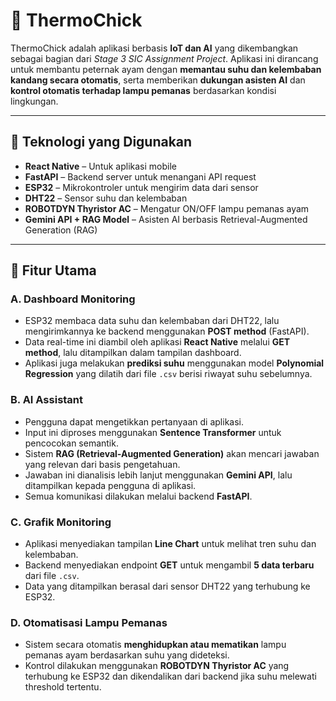 # 🐣 ThermoChick

ThermoChick adalah aplikasi berbasis **IoT dan AI** yang dikembangkan sebagai bagian dari _Stage 3 SIC Assignment Project_. Aplikasi ini dirancang untuk membantu peternak ayam dengan **memantau suhu dan kelembaban kandang secara otomatis**, serta memberikan **dukungan asisten AI** dan **kontrol otomatis terhadap lampu pemanas** berdasarkan kondisi lingkungan.

---

## 🚀 Teknologi yang Digunakan

- **React Native** – Untuk aplikasi mobile
- **FastAPI** – Backend server untuk menangani API request
- **ESP32** – Mikrokontroler untuk mengirim data dari sensor
- **DHT22** – Sensor suhu dan kelembaban
- **ROBOTDYN Thyristor AC** – Mengatur ON/OFF lampu pemanas ayam
- **Gemini API + RAG Model** – Asisten AI berbasis Retrieval-Augmented Generation (RAG)

---

## 📱 Fitur Utama

### A. Dashboard Monitoring

- ESP32 membaca data suhu dan kelembaban dari DHT22, lalu mengirimkannya ke backend menggunakan **POST method** (FastAPI).
- Data real-time ini diambil oleh aplikasi **React Native** melalui **GET method**, lalu ditampilkan dalam tampilan dashboard.
- Aplikasi juga melakukan **prediksi suhu** menggunakan model **Polynomial Regression** yang dilatih dari file `.csv` berisi riwayat suhu sebelumnya.

### B. AI Assistant

- Pengguna dapat mengetikkan pertanyaan di aplikasi.
- Input ini diproses menggunakan **Sentence Transformer** untuk pencocokan semantik.
- Sistem **RAG (Retrieval-Augmented Generation)** akan mencari jawaban yang relevan dari basis pengetahuan.
- Jawaban ini dianalisis lebih lanjut menggunakan **Gemini API**, lalu ditampilkan kepada pengguna di aplikasi.
- Semua komunikasi dilakukan melalui backend **FastAPI**.

### C. Grafik Monitoring

- Aplikasi menyediakan tampilan **Line Chart** untuk melihat tren suhu dan kelembaban.
- Backend menyediakan endpoint **GET** untuk mengambil **5 data terbaru** dari file `.csv`.
- Data yang ditampilkan berasal dari sensor DHT22 yang terhubung ke ESP32.

### D. Otomatisasi Lampu Pemanas

- Sistem secara otomatis **menghidupkan atau mematikan** lampu pemanas ayam berdasarkan suhu yang dideteksi.
- Kontrol dilakukan menggunakan **ROBOTDYN Thyristor AC** yang terhubung ke ESP32 dan dikendalikan dari backend jika suhu melewati threshold tertentu.
